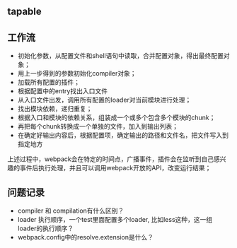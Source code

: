 ## tapable
## 工作流
- 初始化参数，从配置文件和shell语句中读取，合并配置对象，得出最终配置对象；
- 用上一步得到的参数初始化compiler对象；
- 加载所有配置的插件；
- 根据配置中的entry找出入口文件
- 从入口文件出发，调用所有配置的loader对当前模块进行处理；
- 找出模块依赖，递归重复；
- 根据入口和模块的依赖关系，组装成一个或多个包含多个模块的chunk；
- 再把每个chunk转换成一个单独的文件，加入到输出列表；
- 在确定好输出内容后，根据配置项，确定输出的路径和文件名，把文件写入到指定地方

上述过程中，webpack会在特定的时间点，广播事件，插件会在监听到自己感兴趣的事件后执行处理，并且可以调用webpack开放的API，改变运行结果；

## 问题记录
- compiler 和 compilation有什么区别？
- loader 执行顺序，一个test里面配置多个loader, 比如less这种，这一组loader的执行顺序？
- webpack.config中的resolve.extension是什么？